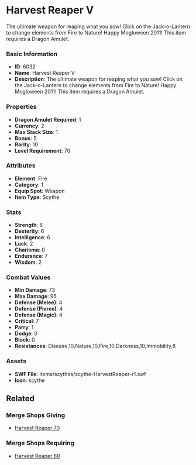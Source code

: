 # Harvest Reaper V

The ultimate weapon for reaping what you sow! Click on the Jack-o-Lantern to change elements from Fire to Nature! Happy Mogloween 2011! This item requires a Dragon Amulet.

### Basic Information

- **ID**: 6032
- **Name**: Harvest Reaper V
- **Description**: The ultimate weapon for reaping what you sow! Click on the Jack-o-Lantern to change elements from Fire to Nature! Happy Mogloween 2011! This item requires a Dragon Amulet.

### Properties

- **Dragon Amulet Required**: 1
- **Currency**: 2
- **Max Stack Size**: 1
- **Bonus**: 5
- **Rarity**: 10
- **Level Requirement**: 70

### Attributes

- **Element**: Fire
- **Category**: 1
- **Equip Spot**: Weapon
- **Item Type**: Scythe

### Stats

- **Strength**: 6
- **Dexterity**: 6
- **Intelligence**: 6
- **Luck**: 2
- **Charisma**: 0
- **Endurance**: 7
- **Wisdom**: 2

### Combat Values

- **Min Damage**: 73
- **Max Damage**: 95
- **Defense (Melee)**: 4
- **Defense (Pierce)**: 4
- **Defense (Magic)**: 4
- **Critical**: 7
- **Parry**: 1
- **Dodge**: 0
- **Block**: 0
- **Resistances**: Disease,10,Nature,10,Fire,10,Darkness,10,Immobility,8

### Assets

- **SWF File**: items/scythes/scythe-HarvestReaper-r1.swf
- **Icon**: scythe

## Related

### Merge Shops Giving

- [Harvest Reaper 70](../merge-shops/98-harvest-reaper-70.md)

### Merge Shops Requiring

- [Harvest Reaper 80](../merge-shops/222-harvest-reaper-80.md)

